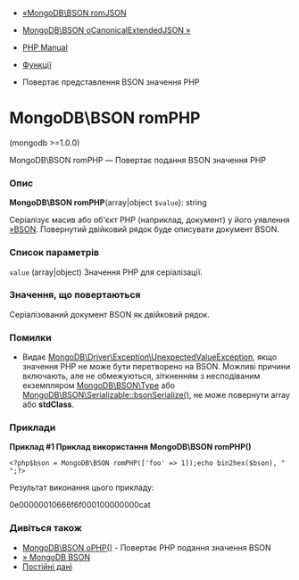 - [«MongoDB\BSON romJSON](function.mongodb.bson-fromjson.md)
- [MongoDB\BSON oCanonicalExtendedJSON »](function.mongodb.bson-tocanonicalextendedjson.md)

- [PHP Manual](index.md)
- [Функції](ref.bson.functions.md)
- Повертає представлення BSON значення PHP

# MongoDB\BSON romPHP

(mongodb \>=1.0.0)

MongoDB\BSON romPHP — Повертає подання BSON значення PHP

### Опис

**MongoDB\BSON romPHP**(array\|object `$value`): string

Серіалізує масив або об'єкт PHP (наприклад, документ) у його
уявлення
[»BSON](https://www.mongodb.com/docs/manual/reference/bson-types/).
Повернутий двійковий рядок буде описувати документ BSON.

### Список параметрів

`value` (array\|object)
Значення PHP для серіалізації.

### Значення, що повертаються

Серіалізований документ BSON як двійковий рядок.

### Помилки

- Видає
[MongoDB\Driver\Exception\UnexpectedValueException](class.mongodb-driver-exception-unexpectedvalueexception.md),
якщо значення PHP не може бути перетворено на BSON. Можливі
причини включають, але не обмежуються, зіткненням з несподіваним
екземпляром [MongoDB\BSON\Type](class.mongodb-bson-type.md) або
[MongoDB\BSON\Serializable::bsonSerialize()](mongodb-bson-serializable.bsonserialize.md),
не може повернути array або **stdClass**.

### Приклади

**Приклад #1 Приклад використання **MongoDB\BSON romPHP()****

` <?php$bson = MongoDB\BSON romPHP(['foo' => 1]);echo bin2hex($bson), "
";?> `

Результат виконання цього прикладу:

0e00000010666f6f000100000000cat

### Дивіться також

- [MongoDB\BSON oPHP()](function.mongodb.bson-tophp.md) -
Повертає PHP подання значення BSON
- [» MongoDB BSON](https://www.mongodb.com/docs/manual/reference/bson-types/)
- [Постійні дані](mongodb.persistence.md)
